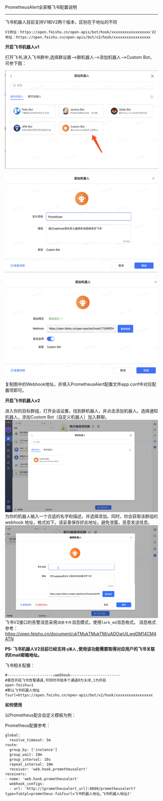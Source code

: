 PrometheusAlert全家桶飞书配置说明

-----------------

飞书机器人目前支持V1和V2两个版本，区别在于地址的不同

`V1地址：https://open.feishu.cn/open-apis/bot/hook​/​xxxxxxxxxxxxxxxxxx`
`V2地址：https://open.feishu.cn/open-apis/bot/v2/hook/xxxxxxxxxxxxxxxxx`

 **开启飞书机器人v1**

打开飞书,进入飞书群中,选择群设置-->群机器人-->添加机器人-->Custom Bot，可参下图：

![fei](../feishu1.png)

![fei2](../feishu2.png)

![fei3](../feishu3.png)

复制图中的Webhook地址，并填入PrometheusAlert配置文件app.conf中对应配置项即可。


 **开启飞书机器人v2**

进入你的目标群组，打开会话设置，找到群机器人，并点击添加机器人。选择通知机器人，添加Custom Bot（自定义机器人）加入群聊。
![fei4](../feishu4.png)
为你的机器人输入一个合适的名字和描述，并选择添加。同时，你会获取该群组的 webhook 地址，格式如下。请妥善保存好此地址，避免泄露，恶意发送信息。
![fei5](../feishu5.gif)
飞书V2接口的告警消息采用`消息卡片`消息模式，使用`lark_md`消息格式。
消息格式参考：
https://open.feishu.cn/document/ukTMukTMukTM/uADOwUjLwgDM14CM4ATN


 **PS: 飞书机器人V2目前已经支持 `@某人` ,使用该功能需要取得对应用户的飞书关联的Email邮箱地址。**

飞书相关配置：

```
#---------------------↓webhook-----------------------
#是否开启飞书告警通道,可同时开始多个通道0为关闭,1为开启
open-feishu=1
#默认飞书机器人地址
fsurl=https://open.feishu.cn/open-apis/bot/v2/hook/xxxxxxxxxxxxxxxxx
```


**如何使用**

以Prometheus配合自定义模板为例：

Prometheus配置参考：

```
global:
  resolve_timeout: 5m
route:
  group_by: ['instance']
  group_wait: 10m
  group_interval: 10s
  repeat_interval: 10m
  receiver: 'web.hook.prometheusalert'
receivers:
- name: 'web.hook.prometheusalert'
  webhook_configs:
  - url: 'http://[prometheusalert_url]:8080/prometheusalert?type=fs&tpl=prometheus-fs&fsurl=飞书机器人地址,飞书机器人地址2'
```